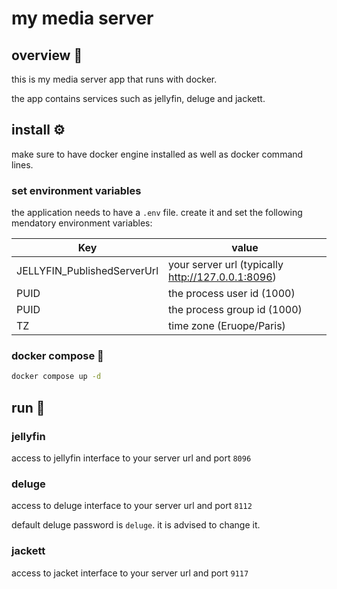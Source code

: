 # my media server

## overview 👀

this is my media server app that runs with docker.

the app contains services such as jellyfin, deluge and jackett.

## install ⚙

make sure to have docker engine installed as well as docker command lines.

### set environment variables

the application needs to have a `.env` file. create it and set the following mendatory environment variables:

| Key                         | value                                             |
| --------------------------- | ------------------------------------------------- |
| JELLYFIN_PublishedServerUrl | your server url (typically http://127.0.0.1:8096) |
| PUID                        | the process user id (1000)                        |
| PUID                        | the process group id (1000)                       |
| TZ                          | time zone (Eruope/Paris)                          |

### docker compose 🐳

```sh
docker compose up -d
```

## run 🚀

### jellyfin

access to jellyfin interface to your server url and port `8096`

### deluge

access to deluge interface to your server url and port `8112`

default deluge password is `deluge`. it is advised to change it.

### jackett

access to jacket interface to your server url and port `9117`
